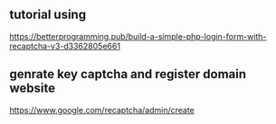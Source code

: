 ## tutorial using 
https://betterprogramming.pub/build-a-simple-php-login-form-with-recaptcha-v3-d3362805e661

## genrate key captcha and register domain website
https://www.google.com/recaptcha/admin/create